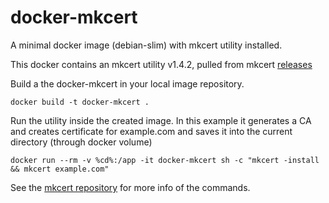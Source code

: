 # docker-mkcert
A minimal docker image (debian-slim) with mkcert utility installed. 

This docker contains an mkcert utility v1.4.2, pulled from mkcert [releases](https://github.com/FiloSottile/mkcert/releases/)


Build a the docker-mkcert in your local image repository.
```
docker build -t docker-mkcert .
```

Run the utility inside the created image. In this example it generates a CA and creates certificate for example.com and saves it into the current directory (through docker volume)
```
docker run --rm -v %cd%:/app -it docker-mkcert sh -c "mkcert -install && mkcert example.com"
```

See the [mkcert repository](https://github.com/FiloSottile/mkcert) for more info of the commands.
